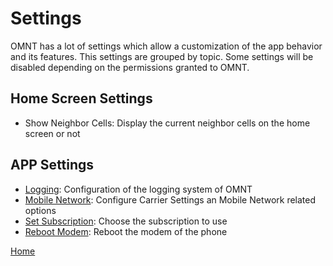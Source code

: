 # Settings
OMNT has a lot of settings which allow a customization of the app behavior and its features. This settings are grouped by topic. Some settings will be disabled depending on the permissions granted to OMNT.

## Home Screen Settings
* Show Neighbor Cells: Display the current neighbor cells on the home screen or not

## APP Settings
* [Logging](logging.md): Configuration of the logging system of OMNT
* [Mobile Network](mobile_network.md): Configure Carrier Settings an Mobile Network related options
* [Set Subscription](set_subscrption.md): Choose the subscription to use
* [Reboot Modem](reboot_modem.md): Reboot the modem of the phone

[Home](../OpenMobileNetworkToolkit.md)